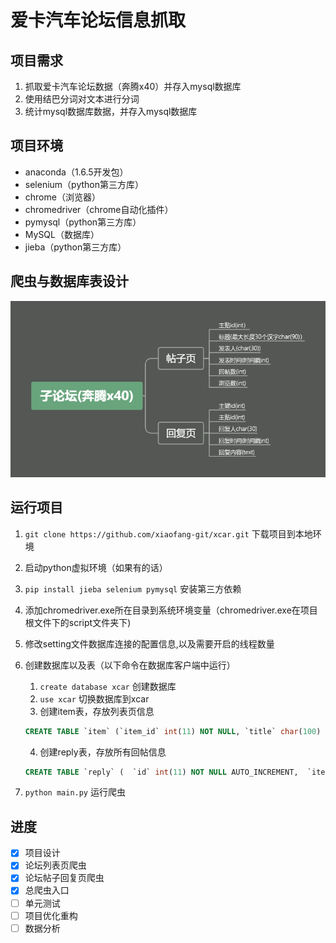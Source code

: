 # 爱卡汽车论坛信息抓取

## 项目需求

1. 抓取爱卡汽车论坛数据（奔腾x40）并存入mysql数据库
2. 使用结巴分词对文本进行分词
3. 统计mysql数据库数据，并存入mysql数据库

## 项目环境

- anaconda（1.6.5开发包）
- selenium（python第三方库）
- chrome（浏览器）
- chromedriver（chrome自动化插件）
- pymysql（python第三方库）
- MySQL（数据库）
- jieba（python第三方库）

## 爬虫与数据库表设计

![数据表设计](https://github.com/xiaofang-git/xcar/blob/master/png/%E5%AD%90%E8%AE%BA%E5%9D%9B(%E5%A5%94%E8%85%BEx40).png)

## 运行项目

1. `git clone https://github.com/xiaofang-git/xcar.git` 下载项目到本地环境
2. 启动python虚拟环境（如果有的话）
3. `pip install jieba selenium pymysql` 安装第三方依赖
4. 添加chromedriver.exe所在目录到系统环境变量（chromedriver.exe在项目根文件下的script文件夹下)
5. 修改setting文件数据库连接的配置信息,以及需要开启的线程数量
6. 创建数据库以及表（以下命令在数据库客户端中运行）
    1. `create database xcar` 创建数据库
    2. `use xcar` 切换数据库到xcar
    3. 创建item表，存放列表页信息
    ```sql
    CREATE TABLE `item` (`item_id` int(11) NOT NULL, `title` char(100) DEFAULT NULL,  `poster` char(30) DEFAULT NULL,  `post_time` float DEFAULT NULL,  `replies` int(11) DEFAULT NULL,  `view_count` int(11) DEFAULT NULL,  PRIMARY KEY (`item_id`)) ENGINE=InnoDB DEFAULT CHARSET=utf8;
    ```
    4. 创建reply表，存放所有回帖信息
    ```sql
    CREATE TABLE `reply` (  `id` int(11) NOT NULL AUTO_INCREMENT,  `item_id` int(11) DEFAULT NULL,  `reply_er` char(30) DEFAULT NULL,  `reply_time` float DEFAULT NULL,  `reply` text,  PRIMARY KEY (`id`)) ENGINE=InnoDB AUTO_INCREMENT=0 DEFAULT CHARSET=utf8;
    ```
    
7. `python main.py` 运行爬虫

## 进度
- [x] 项目设计
- [x] 论坛列表页爬虫
- [x] 论坛帖子回复页爬虫
- [x] 总爬虫入口
- [ ] 单元测试
- [ ] 项目优化重构
- [ ] 数据分析
